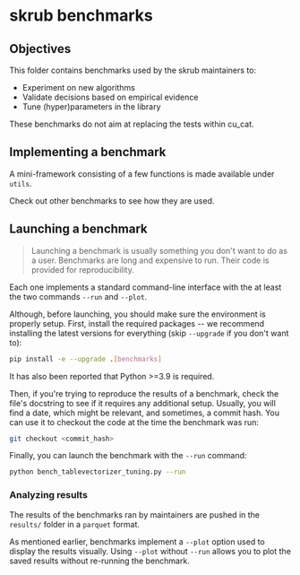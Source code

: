# skrub benchmarks

## Objectives

This folder contains benchmarks used by the skrub maintainers to:
- Experiment on new algorithms
- Validate decisions based on empirical evidence
- Tune (hyper)parameters in the library

These benchmarks do not aim at replacing the tests within cu_cat.

## Implementing a benchmark

A mini-framework consisting of a few functions is made available under `utils`.

Check out other benchmarks to see how they are used.

## Launching a benchmark

> Launching a benchmark is usually something you don't want to do as a user.
  Benchmarks are long and expensive to run. Their code is provided for reproducibility.

Each one implements a standard command-line interface with the at least the two
commands ``--run`` and ``--plot``.

Although, before launching, you should make sure the environment is properly setup.
First, install the required packages -- we recommend installing the latest versions
for everything (skip `--upgrade` if you don't want to):

```bash
pip install -e --upgrade .[benchmarks]
```

It has also been reported that Python >=3.9 is required.

Then, if you're trying to reproduce the results of a benchmark, check the file's
docstring to see if it requires any additional setup.
Usually, you will find a date, which might be relevant, and sometimes, a commit
hash. You can use it to checkout the code at the time the benchmark was run:

```bash
git checkout <commit_hash>
```

Finally, you can launch the benchmark with the ``--run`` command:

```bash
python bench_tablevectorizer_tuning.py --run
```

### Analyzing results

The results of the benchmarks ran by maintainers are pushed in the `results/`
folder in a `parquet` format.

As mentioned earlier, benchmarks implement a ``--plot`` option used to display
the results visually. Using ``--plot`` without ``--run`` allows you to plot
the saved results without re-running the benchmark.
